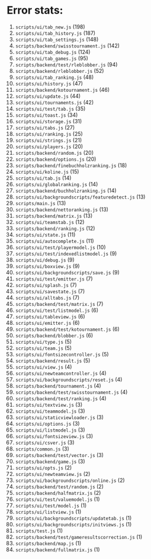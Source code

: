 # Error stats:

1. `scripts/ui/tab_new.js` (198)
2. `scripts/ui/tab_history.js` (187)
3. `scripts/ui/tab_settings.js` (148)
4. `scripts/backend/swisstournament.js` (142)
5. `scripts/ui/tab_debug.js` (124)
6. `scripts/ui/tab_games.js` (95)
7. `scripts/backend/test/rleblobber.js` (94)
8. `scripts/backend/rleblobber.js` (52)
9. `scripts/ui/tab_ranking.js` (48)
10. `scripts/ui/history.js` (47)
11. `scripts/backend/kotournament.js` (46)
12. `scripts/ui/update.js` (44)
13. `scripts/ui/tournaments.js` (42)
14. `scripts/ui/test/tab.js` (35)
15. `scripts/ui/toast.js` (34)
16. `scripts/ui/storage.js` (31)
17. `scripts/ui/tabs.js` (27)
18. `scripts/ui/ranking.js` (25)
19. `scripts/ui/strings.js` (21)
20. `scripts/ui/players.js` (20)
21. `scripts/backend/random.js` (20)
22. `scripts/backend/options.js` (20)
23. `scripts/backend/finebuchholzranking.js` (18)
24. `scripts/ui/koline.js` (15)
25. `scripts/ui/tab.js` (14)
26. `scripts/ui/globalranking.js` (14)
27. `scripts/backend/buchholzranking.js` (14)
28. `scripts/ui/backgroundscripts/featuredetect.js` (13)
29. `scripts/main.js` (13)
30. `scripts/backend/nettoranking.js` (13)
31. `scripts/backend/matrix.js` (13)
32. `scripts/ui/teamstab.js` (12)
33. `scripts/backend/ranking.js` (12)
34. `scripts/ui/state.js` (11)
35. `scripts/ui/autocomplete.js` (11)
36. `scripts/ui/test/playermodel.js` (10)
37. `scripts/ui/test/indexedlistmodel.js` (9)
38. `scripts/ui/debug.js` (9)
39. `scripts/ui/boxview.js` (9)
40. `scripts/ui/backgroundscripts/save.js` (9)
41. `scripts/ui/test/emitter.js` (7)
42. `scripts/ui/splash.js` (7)
43. `scripts/ui/savestate.js` (7)
44. `scripts/ui/alltabs.js` (7)
45. `scripts/backend/test/matrix.js` (7)
46. `scripts/ui/test/listmodel.js` (6)
47. `scripts/ui/tableview.js` (6)
48. `scripts/ui/emitter.js` (6)
49. `scripts/backend/test/kotournament.js` (6)
50. `scripts/backend/blobber.js` (6)
51. `scripts/ui/type.js` (5)
52. `scripts/ui/team.js` (5)
53. `scripts/ui/fontsizecontroller.js` (5)
54. `scripts/backend/result.js` (5)
55. `scripts/ui/view.js` (4)
56. `scripts/ui/newteamcontroller.js` (4)
57. `scripts/ui/backgroundscripts/reset.js` (4)
58. `scripts/backend/tournament.js` (4)
59. `scripts/backend/test/swisstournament.js` (4)
60. `scripts/backend/test/ranking.js` (4)
61. `scripts/ui/textview.js` (3)
62. `scripts/ui/teammodel.js` (3)
63. `scripts/ui/staticviewloader.js` (3)
64. `scripts/ui/options.js` (3)
65. `scripts/ui/listmodel.js` (3)
66. `scripts/ui/fontsizeview.js` (3)
67. `scripts/ui/csver.js` (3)
68. `scripts/common.js` (3)
69. `scripts/backend/test/vector.js` (3)
70. `scripts/backend/game.js` (3)
71. `scripts/ui/opts.js` (2)
72. `scripts/ui/newteamview.js` (2)
73. `scripts/ui/backgroundscripts/online.js` (2)
74. `scripts/backend/test/random.js` (2)
75. `scripts/backend/halfmatrix.js` (2)
76. `scripts/ui/test/valuemodel.js` (1)
77. `scripts/ui/test/model.js` (1)
78. `scripts/ui/listview.js` (1)
79. `scripts/ui/backgroundscripts/updatetab.js` (1)
80. `scripts/ui/backgroundscripts/initviews.js` (1)
81. `scripts/test.js` (1)
82. `scripts/backend/test/gameresultscorrection.js` (1)
83. `scripts/backend/map.js` (1)
84. `scripts/backend/fullmatrix.js` (1)


